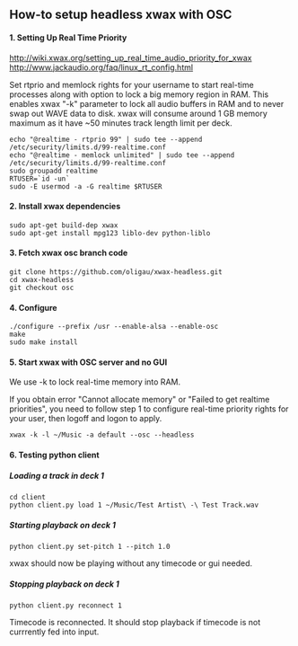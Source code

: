## How-to setup headless xwax with OSC

#### 1. Setting Up Real Time Priority

http://wiki.xwax.org/setting_up_real_time_audio_priority_for_xwax
http://www.jackaudio.org/faq/linux_rt_config.html

Set rtprio and memlock rights for your username to start real-time processes along with option to lock a big memory region in RAM.
This enables xwax "-k" parameter to lock all audio buffers in RAM and to never swap out WAVE data to disk.
xwax will consume around 1 GB memory maximum as it have ~50 minutes track length limit per deck.

```
echo "@realtime - rtprio 99" | sudo tee --append /etc/security/limits.d/99-realtime.conf
echo "@realtime - memlock unlimited" | sudo tee --append /etc/security/limits.d/99-realtime.conf
sudo groupadd realtime
RTUSER=`id -un`
sudo -E usermod -a -G realtime $RTUSER
```

#### 2. Install xwax dependencies

```
sudo apt-get build-dep xwax
sudo apt-get install mpg123 liblo-dev python-liblo
```

#### 3. Fetch xwax osc branch code

```
git clone https://github.com/oligau/xwax-headless.git
cd xwax-headless
git checkout osc
```

#### 4. Configure 

```
./configure --prefix /usr --enable-alsa --enable-osc
make
sudo make install
```

#### 5. Start xwax with OSC server and no GUI

We use -k to lock real-time memory into RAM. 

If you obtain error "Cannot allocate memory" or "Failed to get realtime priorities", you need to follow step 1 to configure real-time priority rights for your user, then logoff and logon to apply.


```
xwax -k -l ~/Music -a default --osc --headless
```

#### 6. Testing python client

##### Loading a track in deck 1

```
cd client
python client.py load 1 ~/Music/Test Artist\ -\ Test Track.wav
```

##### Starting playback on deck 1

```
python client.py set-pitch 1 --pitch 1.0
```

xwax should now be playing without any timecode or gui needed.

##### Stopping playback on deck 1

```
python client.py reconnect 1
```

Timecode is reconnected. It should stop playback if timecode is not currrently fed into input.
